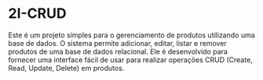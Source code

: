 # 2I-CRUD


Este é um projeto simples para o gerenciamento de produtos utilizando uma base de dados. O sistema permite adicionar, editar, listar e remover produtos de uma base de dados relacional. Ele é desenvolvido para fornecer uma interface fácil de usar para realizar operações CRUD (Create, Read, Update, Delete) em produtos.
